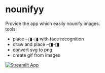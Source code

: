 # nounifyy
Provide the app which easily nounify images.  
tools:
- place ⌐◨-◨ with face recognition
- draw and place ⌐◨-◨
- convert svg to png
- create gif from images

[![Streamlit App](https://static.streamlit.io/badges/streamlit_badge_black_white.svg)](https://nounifyy.streamlit.app)